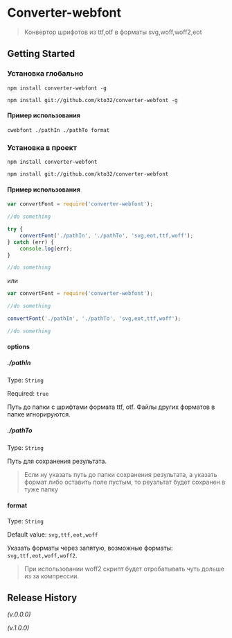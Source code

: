 # Converter-webfont

> Конвертор шрифотов из ttf,otf в форматы svg,woff,woff2,eot

## Getting Started
### Установка глобально
```shell
npm install converter-webfont -g

npm install git://github.com/kto32/converter-webfont -g
```
#### Пример использования
```shell
cwebfont ./pathIn ./pathTo format
```

### Установка в проект
```shell
npm install converter-webfont

npm install git://github.com/kto32/converter-webfont
```

#### Пример использования
```js
var convertFont = require('converter-webfont');

//do something

try {
    convertFont('./pathIn', './pathTo', 'svg,eot,ttf,woff');
} catch (err) {
    console.log(err);
}

//do something
```

или 


```js
var convertFont = require('converter-webfont');

//do something

convertFont('./pathIn', './pathTo', 'svg,eot,ttf,woff');

//do something
```

#### options

##### ./pathIn
Type: `String`

Required: `true`

Путь до папки с шрифтами формата ttf, otf. Файлы других форматов в папке игнорируются.

##### ./pathTo
Type: `String`

Путь для сохранения результата.

> Если ну указать путь до папки сохранения результата, а указать формат либо оставить поле пустым, то реузльтат будет сохранен в туже папку

#### format
Type: `String`

Default value: `svg,ttf,eot,woff`

Указать форматы через запятую, возможные форматы: `svg,ttf,eot,woff,woff2`.

> При использовании woff2 скрипт будет отробатывать чуть дольше из за компрессии.


## Release History
_(v.0.0.0)_

_(v.1.0.0)_